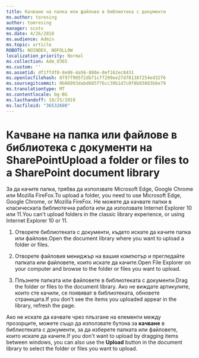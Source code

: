 ```yaml
---
title: Качване на папка или файлове в библиотека с документи
ms.author: toresing
author: tomresing
manager: scotv
ms.date: 4/26/2018
ms.audience: Admin
ms.topic: article
ROBOTS: NOINDEX, NOFOLLOW
localization_priority: Normal
ms.collection: Adm_O365
ms.custom: ''
ms.assetid: df1ffdf0-8e08-4a56-880e-8ef162ec8431
ms.openlocfilehash: 8f97f905f2db71cff299ee27d78138f254ed32f6
ms.sourcegitcommit: 0b06093dabd685f76cc39b1d7c0f8b03883b6e79
ms.translationtype: MT
ms.contentlocale: bg-BG
ms.lasthandoff: 10/25/2019
ms.locfileid: "36532608"
---
```

# <a name="upload-a-folder-or-files-to-a-sharepoint-document-library"></a><span data-ttu-id="e0247-102">Качване на папка или файлове в библиотека с документи на SharePoint</span><span class="sxs-lookup"><span data-stu-id="e0247-102">Upload a folder or files to a SharePoint document library</span></span>

<span data-ttu-id="e0247-103">За да качите папка, трябва да използвате Microsoft Edge, Google Chrome или Mozilla FireFox.</span><span class="sxs-lookup"><span data-stu-id="e0247-103">To upload a folder, you need to use Microsoft Edge, Google Chrome, or Mozilla FireFox.</span></span> <span data-ttu-id="e0247-104">Не можете да качвате папки в класическата библиотечна работа или да използвате Internet Explorer 10 или 11.</span><span class="sxs-lookup"><span data-stu-id="e0247-104">You can't upload folders in the classic library experience, or using Internet Explorer 10 or 11.</span></span>
  
1. <span data-ttu-id="e0247-105">Отворете библиотеката с документи, където искате да качите папка или файлове.</span><span class="sxs-lookup"><span data-stu-id="e0247-105">Open the document library where you want to upload a folder or files.</span></span>
    
2. <span data-ttu-id="e0247-106">Отворете файловия мениджър на вашия компютър и прегледайте папката или файловете, които искате да качите.</span><span class="sxs-lookup"><span data-stu-id="e0247-106">Open File Explorer on your computer and browse to the folder or files you want to upload.</span></span>
    
3. <span data-ttu-id="e0247-107">Плъзнете папката или файловете в библиотеката с документи.</span><span class="sxs-lookup"><span data-stu-id="e0247-107">Drag the folder or files to the document library.</span></span> <span data-ttu-id="e0247-108">Ако не виждате артикулите, които сте качили, се появяват в библиотеката, обновете страницата.</span><span class="sxs-lookup"><span data-stu-id="e0247-108">If you don't see the items you uploaded appear in the library, refresh the page.</span></span> 
    
<span data-ttu-id="e0247-109">Ако не искате да качвате чрез плъзгане на елементи между прозорците, можете също да използвате бутона за **качване** в библиотеката с документи, за да изберете папката или файловете, които искате да качите.</span><span class="sxs-lookup"><span data-stu-id="e0247-109">If you don't want to upload by dragging items between windows, you can also use the **Upload** button in the document library to select the folder or files you want to upload.</span></span> 
  


